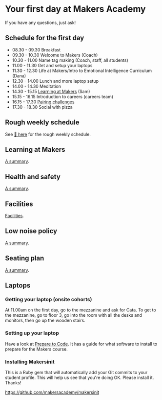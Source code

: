 # Your first day at Makers Academy

If you have any questions, just ask!

## Schedule for the first day

* 08.30 - 09.30 Breakfast
* 09.30 - 10.30 Welcome to Makers (Coach)
* 10.30 - 11.00 Name tag making (Coach, staff, all students)
* 11.00 - 11.30 Get and setup your laptops
* 11.30 - 12.30 Life at Makers/Intro to Emotional Intelligence Curriculum (Dana)
* 12.30 - 14.00 Lunch and more laptop setup
* 14.00 - 14.30 Meditation
* 14.30 - 15.15 [Learning at Makers](https://github.com/makersacademy/course/blob/master/pills/learning_at_makers.md) (Sam)
* 15.15 - 16.15 Introduction to careers (careers team)
* 16.15 - 17.30 [Pairing challenges](https://github.com/makersacademy/skills-workshops/tree/master/week-1/pairing_challenges)
* 17.30 - 18.30 Social with pizza

## Rough weekly schedule

See [:pill: here](https://github.com/makersacademy/course/blob/master/pills/example_schedule.md) for the rough weekly schedule.

## Learning at Makers

[A summary](https://github.com/makersacademy/course/blob/master/pills/learning_at_makers.md).

## Health and safety

[A summary](https://github.com/makersacademy/course/blob/master/pills/health_and_safety.md).

## Facilities

[Facilities](https://github.com/makersacademy/course/blob/master/pills/facilities.md).

## Low noise policy

[A summary](https://github.com/makersacademy/course/blob/master/pills/low_noise_policy.md).

## Seating plan

[A summary](https://github.com/makersacademy/course/blob/master/pills/seating_plan.md).

## Laptops

### Getting your laptop (onsite cohorts)

At 11.00am on the first day, go to the mezzanine and ask for Cata.  To get to the mezzanine, go to floor 3, go into the room with all the desks and monitors, then go up the wooden stairs.

### Setting up your laptop

Have a look at [Prepare to Code](http://www.preparetocode.io/).  It has a guide for what software to install to prepare for the Makers course.

### Installing Makersinit

This is a Ruby gem that will automatically add your Git commits to your student profile.  This will help us see that you're doing OK.  Please install it.  Thanks!

https://github.com/makersacademy/makersinit
